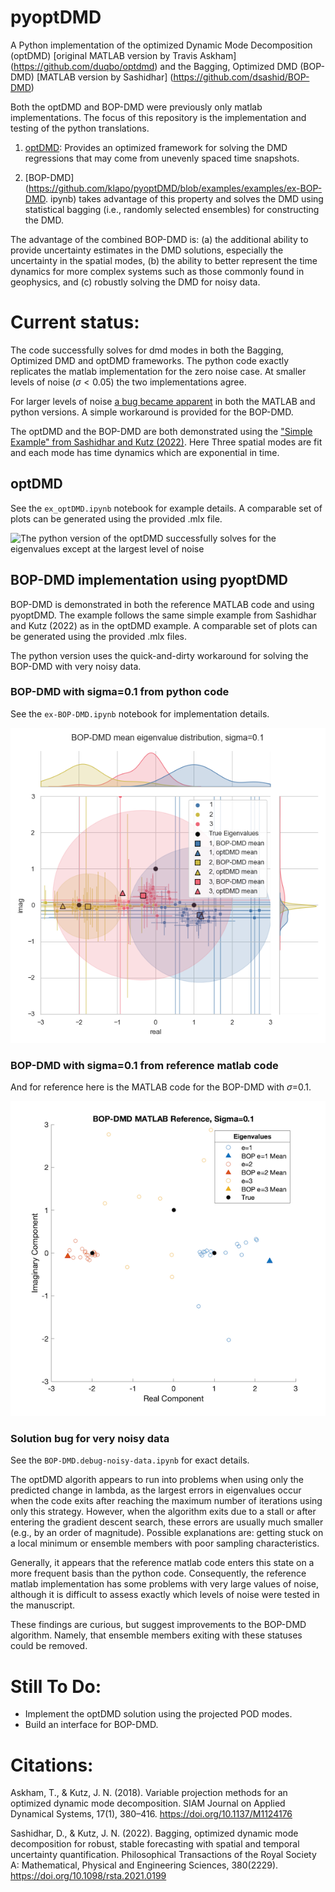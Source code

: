 # pyoptDMD

A Python implementation of the optimized Dynamic Mode Decomposition (optDMD) [original
MATLAB version by Travis
Askham]
(https://github.com/duqbo/optdmd) and the Bagging, Optimized DMD (BOP-DMD) [MATLAB
version by
Sashidhar]
(https://github.com/dsashid/BOP-DMD)

Both the optDMD and BOP-DMD were previously only matlab implementations. The focus of this
repository is the implementation and testing of the python translations.

1) [optDMD](https://github.com/klapo/pyoptDMD/blob/examples/examples/ex_optDMD): 
   Provides an 
   optimized framework for solving the DMD regressions that may 
   come
   from unevenly spaced time snapshots.

2) [BOP-DMD](https://github.com/klapo/pyoptDMD/blob/examples/examples/ex-BOP-DMD.
   ipynb) takes advantage of this property and solves the DMD using statistical
   bagging (i.e., randomly selected ensembles) for constructing the DMD.

The advantage of the combined BOP-DMD is: (a) the additional ability to provide
uncertainty estimates in the DMD solutions, especially the uncertainty in the spatial
modes, (b) the ability to better represent the time dynamics for more complex systems such
as those commonly found in geophysics, and (c) robustly solving the DMD for noisy data.

# Current status:

The code successfully solves for dmd modes in both the Bagging, Optimized DMD and
optDMD frameworks. The python code exactly replicates the matlab implementation for 
the zero noise case. At smaller levels of noise ($\sigma< 0.05$) the two implementations
agree.

For larger levels of noise [a bug became apparent](#solution-bug-for-very-noisy-data) 
in both the MATLAB and python versions. A simple workaround is provided for the BOP-DMD.

The optDMD and the BOP-DMD are both demonstrated using the ["Simple Example" from 
Sashidhar
and Kutz (2022)](https://github.com/dsashid/BOP-DMD/blob/main/BOP_DMD_main.m). Here 
Three spatial modes are fit and each mode has time
dynamics which are exponential in time.

## optDMD

See the `ex_optDMD.ipynb` notebook for example details. A comparable set of plots can 
be generated using the provided .mlx file.

![The python version of the optDMD successfully solves for the eigenvalues except at 
the largest level of noise](examples/python_optDMD.png)

## BOP-DMD implementation using pyoptDMD

BOP-DMD is demonstrated in both the reference MATLAB code and using pyoptDMD. The
example follows the same simple example from Sashidhar and Kutz (2022) as in the
optDMD example. A comparable set of plots can be generated using the provided .mlx files.

The python version uses the quick-and-dirty workaround for solving the BOP-DMD with 
very noisy data.

### BOP-DMD with sigma=0.1 from python code

See the `ex-BOP-DMD.ipynb` notebook for implementation details.

![BOP-DMD with sigma=0.1 from python code](examples/python_BOP-DMD.sigma=0.1.png)

### BOP-DMD with sigma=0.1 from reference matlab code

And for reference here is the MATLAB code for the BOP-DMD with $\sigma$=0.1.

![BOP-DMD with sigma=0.1 from reference matlab code](examples/matlab_reference.BOP-DMD.sigma%3D0.1.png)

### Solution bug for very noisy data

See the `BOP-DMD.debug-noisy-data.ipynb` for exact details.

The optDMD algorith appears to run into problems when using only the predicted change
in lambda, as the largest errors in eigenvalues occur when the code exits
after reaching the maximum number of iterations using only this strategy. However, when
the algorithm exits due to a stall or after entering the
gradient descent search, these errors are usually much smaller (e.g., by an order of
magnitude). Possible explanations are: getting stuck on a local minimum or ensemble
members with poor sampling characteristics.

Generally, it appears that the reference matlab code enters this state on a more
frequent basis than the python code. Consequently, the reference
matlab implementation has some problems with very large values of noise, although it
is difficult to assess exactly which levels of noise were tested in the manuscript.

These findings are curious, but suggest improvements to the BOP-DMD algorithm. Namely,
that ensemble members exiting with these statuses could be removed.

# Still To Do:

- Implement the optDMD solution using the projected POD modes.
- Build an interface for BOP-DMD.

# Citations:

Askham, T., & Kutz, J. N. (2018). Variable projection methods for an optimized
dynamic mode decomposition. SIAM Journal on Applied Dynamical Systems, 17(1), 380–416.
https://doi.org/10.1137/M1124176

Sashidhar, D., & Kutz, J. N.
(2022). Bagging, optimized dynamic mode decomposition for robust, stable forecasting
with spatial and temporal uncertainty quantification. Philosophical Transactions of
the Royal Society A: Mathematical, Physical and Engineering Sciences, 380(2229).
https://doi.org/10.1098/rsta.2021.0199